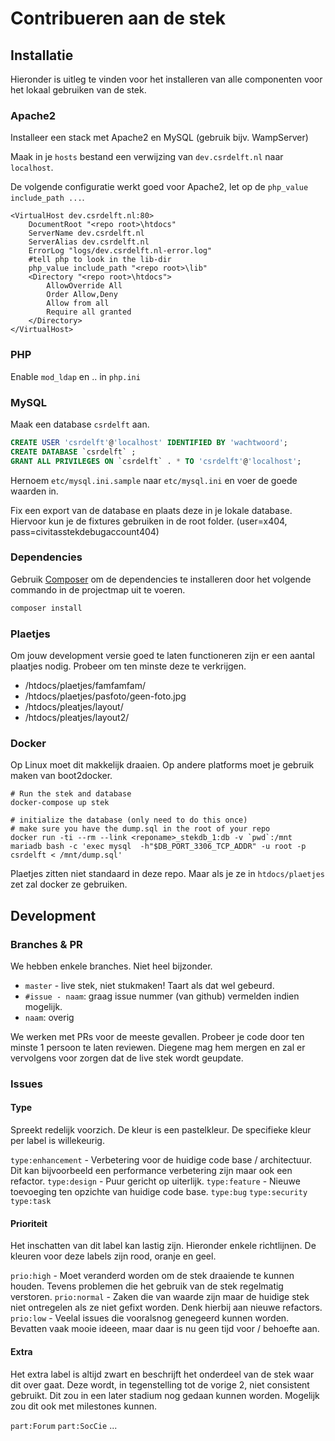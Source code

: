 # Contribueren aan de stek

## Installatie
Hieronder is uitleg te vinden voor het installeren van alle componenten voor het lokaal gebruiken van de stek.

### Apache2

Installeer een stack met Apache2 en MySQL (gebruik bijv. WampServer)

Maak in je `hosts` bestand een verwijzing van `dev.csrdelft.nl` naar `localhost`.

De volgende configuratie werkt goed voor Apache2, let op de `php_value include_path ...`.

```
<VirtualHost dev.csrdelft.nl:80>
    DocumentRoot "<repo root>\htdocs"
    ServerName dev.csrdelft.nl
    ServerAlias dev.csrdelft.nl
    ErrorLog "logs/dev.csrdelft.nl-error.log"
    #tell php to look in the lib-dir
    php_value include_path "<repo root>\lib"
    <Directory "<repo root>\htdocs">
        AllowOverride All
        Order Allow,Deny
        Allow from all
        Require all granted
    </Directory>
</VirtualHost>
```

### PHP

Enable `mod_ldap` en .. in `php.ini`

### MySQL

Maak een database `csrdelft` aan.

```SQL
CREATE USER 'csrdelft'@'localhost' IDENTIFIED BY 'wachtwoord';
CREATE DATABASE `csrdelft` ;
GRANT ALL PRIVILEGES ON `csrdelft` . * TO 'csrdelft'@'localhost';
``` 

Hernoem `etc/mysql.ini.sample` naar `etc/mysql.ini` en voer de goede waarden in.

Fix een export van de database en plaats deze in je lokale database.
Hiervoor kun je de fixtures gebruiken in de root folder. (user=x404, pass=civitasstekdebugaccount404)

### Dependencies

Gebruik [Composer](https://getcomposer.org/) om de dependencies te installeren door het volgende commando in de projectmap uit te voeren.

```bash
composer install
```

### Plaetjes

Om jouw development versie goed te laten functioneren zijn er een aantal plaatjes nodig.
Probeer om ten minste deze te verkrijgen.

* /htdocs/plaetjes/famfamfam/
* /htdocs/plaetjes/pasfoto/geen-foto.jpg
* /htdocs/pleatjes/layout/
* /htdocs/pleatjes/layout2/

### Docker

Op Linux moet dit makkelijk draaien.
Op andere platforms moet je gebruik maken van boot2docker.

    # Run the stek and database
    docker-compose up stek

    # initialize the database (only need to do this once)
    # make sure you have the dump.sql in the root of your repo
    docker run -ti --rm --link <reponame>_stekdb_1:db -v `pwd`:/mnt mariadb bash -c 'exec mysql  -h"$DB_PORT_3306_TCP_ADDR" -u root -p csrdelft < /mnt/dump.sql'

Plaetjes zitten niet standaard in deze repo. Maar als je ze in `htdocs/plaetjes` zet zal docker ze gebruiken.

## Development

### Branches & PR
We hebben enkele branches. Niet heel bijzonder.

- `master` -  live stek, niet stukmaken! Taart als dat wel gebeurd.
- `#issue - naam`: graag issue nummer (van github) vermelden indien mogelijk.
- `naam`: overig

We werken met PRs voor de meeste gevallen. Probeer je code door ten minste 1 persoon te laten reviewen.
Diegene mag hem mergen en zal er vervolgens voor zorgen dat de live stek wordt geupdate.


### Issues
#### Type
Spreekt redelijk voorzich. De kleur is een pastelkleur. De specifieke kleur per label is willekeurig.

`type:enhancement` - Verbetering voor de huidige code base / architectuur. Dit kan bijvoorbeeld een performance verbetering zijn maar ook een refactor.
`type:design` - Puur gericht op uiterlijk.
`type:feature` - Nieuwe toevoeging ten opzichte van huidige code base.
`type:bug`
`type:security`
`type:task`

#### Prioriteit
Het inschatten van dit label kan lastig zijn. Hieronder enkele richtlijnen. De kleuren voor deze labels zijn rood, oranje en geel.

`prio:high` - Moet veranderd worden om de stek draaiende te kunnen houden. Tevens problemen die het gebruik van de stek regelmatig verstoren.
`prio:normal` - Zaken die van waarde zijn maar de huidige stek niet ontregelen als ze niet gefixt worden. Denk hierbij aan nieuwe refactors.
`prio:low` - Veelal issues die vooralsnog genegeerd kunnen worden. Bevatten vaak mooie ideeen, maar daar is nu geen tijd voor / behoefte aan.

#### Extra
Het extra label is altijd zwart en beschrijft het onderdeel van de stek waar dit over gaat. Deze wordt, in tegenstelling tot de vorige 2, niet consistent gebruikt. Dit zou in een later stadium nog gedaan kunnen worden. Mogelijk zou dit ook met milestones kunnen.

`part:Forum`
`part:SocCie`
...
